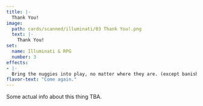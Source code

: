 ```yaml
---
title: |-
  Thank You!
image: 
  path: cards/scanned/illuminati/03 Thank You!.png
  text: |-
    Thank You!
set:
  name: Illuminati & RPG
  number: 3
effects: 
- |-
  Bring the nuggies into play, no matter where they are. (except banished)
flavor-text: "Come again."
---
```

Some actual info about this thing TBA.
